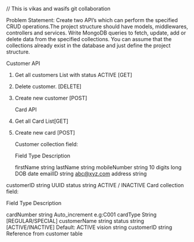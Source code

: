 // This is vikas and wasifs git collaboration

Problem Statement:
Create two API’s which can perform the specified CRUD operations.The project structure should have models, middlewares, controllers and services. Write MongoDB queries to fetch, update, add or delete data from the specified collections. You can assume that the collections already exist in the database and just define the project structure.


   Customer API
1. Get all customers List with status ACTIVE [GET]
2. Delete customer. [DELETE]
3. Create new customer [POST]


   Card API
4. Get all Card List[GET]
5. Create new card [POST]


   Customer collection field:
   
   Field                      Type                    Description

   firstName                  string
   lastName                   string
   mobileNumber               string                  10 digits long
   DOB                        date
   emailID                    string                  abc@xyz.com
   address                    string

customerID string UUID
status string ACTIVE / INACTIVE Card collection field:


Field                    Type                          Description

cardNumber               string                        Auto_increment e.g:C001
cardType                 String                        [REGULAR/SPECIAL]
customerName             string
status                   string                        [ACTIVE/INACTIVE] Default: ACTIVE
vision                   string
customerID               string                        Reference from customer table
